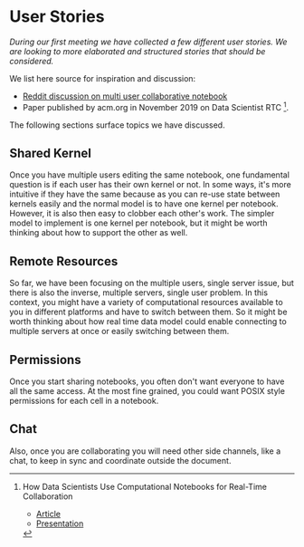 # User Stories

_During our first meeting we have collected a few different user stories. We are looking to more elaborated and structured stories that should be considered._

We list here source for inspiration and discussion:

- [Reddit discussion on multi user collaborative notebook](https://www.reddit.com/r/datascience/comments/i5hj2o/multi_user_collaborative_notebook)
- Paper published by acm.org in November 2019 on Data Scientist RTC [^f1].

The following sections surface topics we have discussed.

## Shared Kernel

Once you have multiple users editing the same notebook, one fundamental question is if each user has their own kernel or not. In some ways, it's more intuitive if they have the same because as you can re-use state between kernels easily and the normal model is to have one kernel per notebook. However, it is also then easy to clobber each other's work. The simpler model to implement is one kernel per notebook, but it might be worth thinking about how to support the other as well.

## Remote Resources

So far, we have been focusing on the multiple users, single server issue, but there is also the inverse, multiple servers, single user problem. In this context, you might have a variety of computational resources available to you in different platforms and have to switch between them. So it might be worth thinking about how real time data model could enable connecting to multiple servers at once or easily switching between them.

## Permissions

Once you start sharing notebooks, you often don't want everyone to have all the same access. At the most fine grained, you could want POSIX style permissions for each cell in a notebook.

## Chat

Also, once you are collaborating you will need other side channels, like a chat, to keep in sync and coordinate outside the document.

[^f1]: How Data Scientists Use Computational Notebooks for Real-Time Collaboration

    - [Article](https://dl.acm.org/doi/10.1145/3359141)
    - [Presentation](https://ipitweb.files.wordpress.com/2019/06/wang_ipit-1.pdf)

